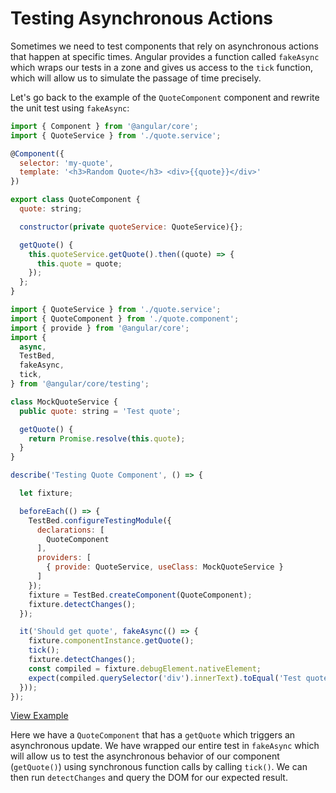 # Testing Asynchronous Actions

Sometimes we need to test components that rely on asynchronous actions that happen at specific times. Angular provides a function called `fakeAsync` which wraps our tests in a zone and gives us access to the `tick` function, which will allow us to simulate the passage of time precisely.

Let's go back to the example of the `QuoteComponent` component and rewrite the unit test using `fakeAsync`:

```js
import { Component } from '@angular/core';
import { QuoteService } from './quote.service';

@Component({
  selector: 'my-quote',
  template: '<h3>Random Quote</h3> <div>{{quote}}</div>'
})

export class QuoteComponent {
  quote: string;

  constructor(private quoteService: QuoteService){};

  getQuote() {
    this.quoteService.getQuote().then((quote) => {
      this.quote = quote;
    });
  };
}
```

```js
import { QuoteService } from './quote.service';
import { QuoteComponent } from './quote.component';
import { provide } from '@angular/core';
import {
  async,
  TestBed,
  fakeAsync,
  tick,
} from '@angular/core/testing';

class MockQuoteService {
  public quote: string = 'Test quote';

  getQuote() {
    return Promise.resolve(this.quote);
  }
}

describe('Testing Quote Component', () => {

  let fixture;

  beforeEach(() => {
    TestBed.configureTestingModule({
      declarations: [
        QuoteComponent
      ],
      providers: [
        { provide: QuoteService, useClass: MockQuoteService }
      ]
    });
    fixture = TestBed.createComponent(QuoteComponent);
    fixture.detectChanges();
  });

  it('Should get quote', fakeAsync(() => {
    fixture.componentInstance.getQuote();
    tick();
    fixture.detectChanges();
    const compiled = fixture.debugElement.nativeElement;
    expect(compiled.querySelector('div').innerText).toEqual('Test quote');
  }));
});
```
[View Example](http://plnkr.co/edit/lwsENNi428VxroAHITI1?p=preview)

Here we have a `QuoteComponent` that has a `getQuote` which triggers an asynchronous update. We have wrapped our entire test in `fakeAsync` which will allow us to test the asynchronous behavior of our component (`getQuote()`) using synchronous function calls by calling `tick()`. We can then run `detectChanges` and query the DOM for our expected result.
